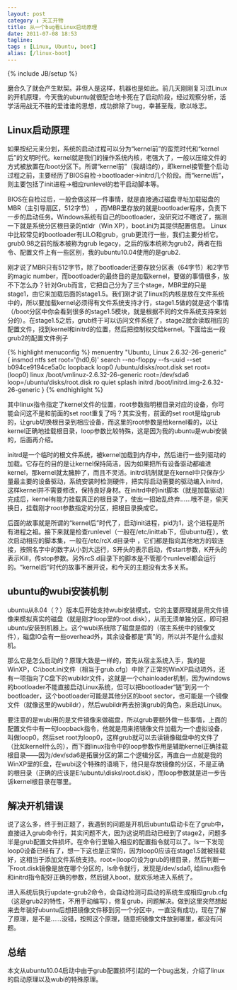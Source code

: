 ```yaml
---
layout: post
category : 天工开物 
title: 从一个bug看Linux启动原理
date: 2011-07-08 18:53
tagline:
tags : [Linux, Ubuntu, boot]
alias: [/linux-boot]
---
```

{% include JB/setup %}

磨合久了就会产生默契。非但人是这样，机器也是如此。前几天刚刚复习过Linux的开机原理，今天我的ubuntu就很配合地卡死在了启动阶段，经过观察分析，活学活用战无不胜的爱谁谁的思想，成功排除了bug，幸甚至哉，歌以咏志。

## Linux启动原理

如果按纪元来分划，系统的启动过程可以分为“kernel前”的蛮荒时代和“kernel后”的文明时代。kernel就是我们的操作系统内核，老强大了，一般以压缩文件的方式被放置在/boot分区下。所谓“kernel前”（我胡诌的），即kernel接管整个启动过程之前，主要经历了BIOS自检->bootloader->initrd几个阶段。而“kernel后”，则主要包括了init进程->相应runlevel的若干启动脚本等。

BIOS在自检过后，一般会做这样一件事情，就是直接通过磁盘寻址加载磁盘的MBR（主引导扇区，512字节） ，而MBR里存放的就是bootloader程序，负责下一步的启动任务。Windows系统有自己的bootloader，没研究过不瞎说了，揣测一下就是系统分区根目录的ntldr（Win XP），boot.ini为其提供配置信息。 Linux中比较常见的bootloader有LILO和grub，grub更流行一些，我们主要分析它。grub0.98之前的版本被称为grub legacy，之后的版本统称为grub2，两者在指令、配置文件上有一些区别，我的ubuntu10.04使用的是grub2.

刚才说了MBR只有512字节，除了bootloader还要存放分区表（64字节）和2字节的magic number，而bootloader的最终目的是加载kernel，要做的事情很多，放不下怎么办？针对Grub而言，它把自己分为了三个stage，MBR里的只是stage1，由它来加载后面的stage1.5。我们刚才说了linux的内核是放在文件系统中的，所以要加载kernel必须得有文件系统支持才行，stage1.5做的就是这个事情（/boot分区中你会看到很多的stage1.5模块，就是根据不同的文件系统支持来划分的）。在stage1.5之后，grub终于可以访问文件系统了，stage2就会读取相应的配置文件，找到kernel和initrd的位置，然后把控制权交给kernel。下面给出一段grub2的配置文件例子

{% highlight menuconfig %}
menuentry "Ubuntu, Linux 2.6.32-26-generic" {
    insmod ntfs
    set root='(hd0,6)'
    search --no-floppy --fs-uuid --set b094ce9194ce5a0c
    loopback loop0 /ubuntu/disks/root.disk
    set root=(loop0)
    linux /boot/vmlinuz-2.6.32-26-generic root=/dev/sda6 loop=/ubuntu/disks/root.disk ro   quiet splash
    initrd /boot/initrd.img-2.6.32-26-generic
}
{% endhighlight %}

其中linux指令指定了kernel文件的位置，root参数指明根目录对应的设备，你可能会问这不是和前面的set root重复了吗？其实没有，前面的set root是给grub的，让grub切换根目录到相应设备，而这里的root参数是给kernel看的，以让kernel正确地挂载根目录，loop参数比较特殊，这是因为我的ubuntu是wubi安装的，后面再介绍。

initrd是一个临时的根文件系统，被kernel加载到内存中，然后进行一些列驱动的加载。它存在的目的是让kernel保持简洁，因为如果把所有设备驱动都编进kernel，那kernel就太臃肿了，而且不灵活。initrd机制就是在kernel中只保存少量最主要的设备驱动，系统安装时检测硬件，把实际启动需要的驱动编入initrd，这样kernel并不需要修改，保持良好身材。在initrd中的init脚本（就是加载驱动）完成后，kernel有能力挂载真正的根目录了，使出一招始乱终弃……哦不是，偷天换日，挂载刚才root参数指定的分区，把根目录换成它。

后面的故事就是所谓的“kernel后”时代了，启动init进程，pid为1，这个进程是所有进程之祖。接下来就是检查runlevel（一般在/etc/inittab下，但ubuntu在），依次启动相应的脚本集，一般在/etc/rcX.d目录中 ，它们都是指向其他地方的软连接，按照名字中的数字从小到大运行，S开头的表示启动，传start参数，K开头的表示Kill，传stop参数。另外rcS.d目录下的脚本是不管那个runlevel都会运行的。“kernel后”时代的故事不展开说，和今天的主题没有太多关系。

## ubuntu的wubi安装机制

ubuntu从8.04（？）版本后开始支持wubi安装模式，它的主要原理就是用文件镜像来模拟真实的磁盘（就是刚才loop里的root.disk），从而无须单独分区，即可把ubuntu安装到机器上。这个wubi系统除了磁盘是假的（宿主系统中的镜像文件），磁盘IO会有一些overhead外，其余设备都是“真”的，所以并不是什么虚拟机。

那么它是怎么启动的？原理大致是一样的，首先从宿主系统入手，我的是WinXP，C:\boot.ini文件（相当于grub.cfg）中除了正常的WinXP启动项外，还有一项指向了C盘下的wubildr文件，这就是一个chainloader机制，因为windows的bootloader不能直接启动Linux系统，但可以把bootloader“链”到另一个bootloader，这个bootloader可能是其他分区的boot sector，也可能是一个镜像文件（就像这里的wubildr），然后wubildr再去扮演grub的角色，来启动Linux。

要注意的是wubi用的是文件镜像来做磁盘，所以grub要额外做一些事情，上面的配置文件中有一句loopback指令，他就是用来把镜像文件加载为一个虚拟设备，叫做loop0，然后set root为loop0，这样grub就可以去读镜像磁盘中的文件了（比如kernel什么的），而下面linux指令中的loop参数作用是辅助kernel正确挂载根目录——因为/dev/sda6是拓展分区的第二个逻辑分区，再直白一点就是我的WinXP里的E盘，在wubi这个特殊的语境下，他只是存放镜像的分区，不是正确的根目录（正确的应该是E:\ubuntu\disks\root.disk），而loop参数就是进一步告诉kernel根目录在哪里。

## 解决开机错误

说了这么多，终于到正题了，我遇到的问题是开机后ubuntu启动卡在了grub中，直接进入grub命令行，其实问题不大，因为这说明启动已经到了stage2，问题多半是grub配置文件损坏。在命令行里输入相应的配置指令就可以了。ls一下发现loop0设备已经有了，想一下这也是正常的，因为loop0应该在stage1.5就被挂载好，这相当于添加文件系统支持。root=(loop0)设为grub的根目录，然后判断一下root.disk镜像是放在哪个分区的，ls命令就行，发现是/dev/sda6, 给linux指令和initrd指令配好正确的参数，然后键入boot，就欢乐地进入系统了。

进入系统后执行update-grub2命令，会自动检测可启动的系统生成相应grub.cfg（这是grub2的特性，不用手动编写），修复grub，问题解决。做到这里突然想起来去年装好ubuntu后想把镜像文件移到另一个分区中，一直没有成功，现在了解了原理，是不是……没错，按照这个原理，随意把镜像文件放到哪里，都没有问题。

## 总结
本文从ubuntu10.04启动中由于grub配置损坏引起的一个bug出发，介绍了linux的启动原理以及wubi的特殊原理。
